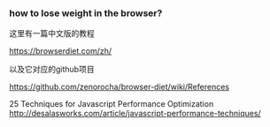 ### how to lose weight in the browser?
这里有一篇中文版的教程

https://browserdiet.com/zh/

以及它对应的github项目

https://github.com/zenorocha/browser-diet/wiki/References

25 Techniques for Javascript Performance Optimization
http://desalasworks.com/article/javascript-performance-techniques/
